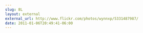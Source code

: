 ```yaml
---
slug: 8L
layout: external
external_url: http://www.flickr.com/photos/wynnxp/5331487987/
date: 2011-01-06T20:49:41-06:00
---
```

